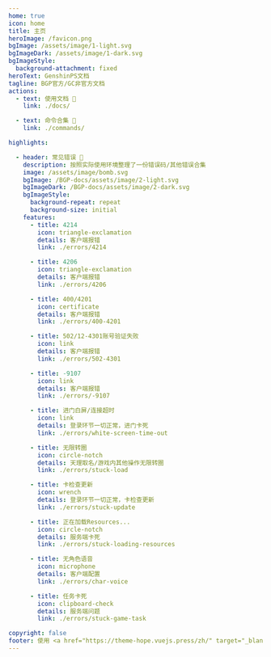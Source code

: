 ```yaml
---
home: true
icon: home
title: 主页
heroImage: /favicon.png
bgImage: /assets/image/1-light.svg
bgImageDark: /assets/image/1-dark.svg
bgImageStyle:
  background-attachment: fixed
heroText: GenshinPS文档
tagline: BGP官方/GC非官方文档
actions:
  - text: 使用文档 📖
    link: ./docs/

  - text: 命令合集 🎯
    link: ./commands/  

highlights:

  - header: 常见错误 🤔
    description: 按照实际使用环境整理了一份错误码/其他错误合集
    image: /assets/image/bomb.svg
    bgImage: /BGP-docs/assets/image/2-light.svg
    bgImageDark: /BGP-docs/assets/image/2-dark.svg
    bgImageStyle:
      background-repeat: repeat
      background-size: initial
    features:
      - title: 4214
        icon: triangle-exclamation
        details: 客户端报错
        link: ./errors/4214

      - title: 4206
        icon: triangle-exclamation
        details: 客户端报错
        link: ./errors/4206

      - title: 400/4201
        icon: certificate
        details: 客户端报错
        link: ./errors/400-4201

      - title: 502/12-4301账号验证失败
        icon: link
        details: 客户端报错
        link: ./errors/502-4301

      - title: -9107
        icon: link
        details: 客户端报错
        link: ./errors/-9107

      - title: 进门白屏/连接超时
        icon: link
        details: 登录环节一切正常，进门卡死
        link: ./errors/white-screen-time-out

      - title: 无限转圈
        icon: circle-notch
        details: 天理取名/游戏内其他操作无限转圈
        link: ./errors/stuck-load

      - title: 卡检查更新
        icon: wrench
        details: 登录环节一切正常，卡检查更新
        link: ./errors/stuck-update

      - title: 正在加载Resources...
        icon: circle-notch
        details: 服务端卡死
        link: ./errors/stuck-loading-resources

      - title: 无角色语音
        icon: microphone
        details: 客户端配置
        link: ./errors/char-voice

      - title: 任务卡死
        icon: clipboard-check
        details: 服务端问题
        link: ./errors/stuck-game-task

copyright: false
footer: 使用 <a href="https://theme-hope.vuejs.press/zh/" target="_blank">VuePress Theme Hope</a> 主题 | <a href="https://www.gnu.org/licenses/gpl-3.0.zh-cn.html" target="_blank">GPL-3.0 协议</a>&nbsp;版权所有 © 2023 <a href="https://github.com/btjawa/BGP-docs" target="_blank">btjawa</a>
---
```


